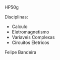 HP50g

Disciplinas:
- Calculo
- Eletromagnetismo
- Variaveis Complexas
- Circuitos Eletricos

Felipe Bandeira
